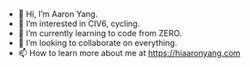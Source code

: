 - 👋 Hi, I’m Aaron Yang.
- 👀 I’m interested in CIV6, cycling.
- 🌱 I’m currently learning to code from ZERO.
- 💞️ I’m looking to collaborate on everything.
- 📫 How to learn more about me at https://hiaaronyang.com

<!---
Aaron10061006/Aaron10061006 is a ✨ special ✨ repository because its `README.md` (this file) appears on your GitHub profile.
You can click the Preview link to take a look at your changes.
--->
